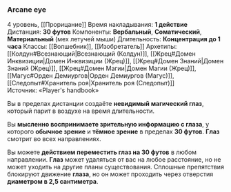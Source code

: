 ### Arcane eye

4 уровень, [[Прорицание]]
Время накладывания: **1 действие**
Дистанция: **30 футов**
Компоненты: **Вербальный**, **Соматический**, **Материальный** (мех летучей мыши)
Длительность: **Концентрация до 1 часа**
Классы: [[Волшебник]], [[Изобретатель]]
Архетипы: [[Колдун#Всезнающий|Всезнающий (Колдун)]], [[Жрец#Домен Инквизиции|Домен Инквизиции (Жрец)]], [[Жрец#Домен Знаний|Домен Знаний (Жрец)]], [[Жрец#Домен Магии|Домен Магии (Жрец)]], [[Магус#Орден Демиургов|Орден Демиургов (Магус)]], [[Следопыт#Хранитель роя|Хранитель роя (Следопыт)]]
Источник: «Player's handbook»

Вы в пределах дистанции создаёте **невидимый магический глаз**, который парит в воздухе на время длительности.

Вы **мысленно воспринимаете зрительную информацию с глаза**, у которого **обычное зрение** и **тёмное зрение** в пределах **30 футов**. **Глаз** смотрит во всех направлениях.

Вы можете **действием переместить глаз на 30 футов** в любом направлении. **Глаз** может удаляться от вас на любое расстояние, но не может уходить на другие планы существования. Сплошные препятствия блокируют движение **глаза**, но он может проходить через отверстия **диаметром в 2,5 сантиметра**.
